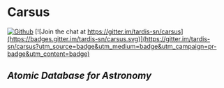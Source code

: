 # Carsus

[![Github](https://img.shields.io/badge/read-documentation-blue)](https://tardis-sn.github.io/carsus/)  [![Join the chat at https://gitter.im/tardis-sn/carsus](https://badges.gitter.im/tardis-sn/carsus.svg)](https://gitter.im/tardis-sn/carsus?utm_source=badge&utm_medium=badge&utm_campaign=pr-badge&utm_content=badge) 

## *Atomic Database for Astronomy*
